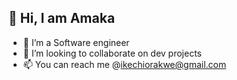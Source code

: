 ## 👋 Hi, I am Amaka
- 👀 I’m a Software engineer 
- 💞️ I’m looking to collaborate on dev projects
- 📫 You can reach me @ikechiorakwe@gmail.com

<!---
ikechiorakwe/ikechiorakwe is a ✨ special ✨ repository because its `README.md` (this file) appears on your GitHub profile.
You can click the Preview link to take a look at your changes.
--->
